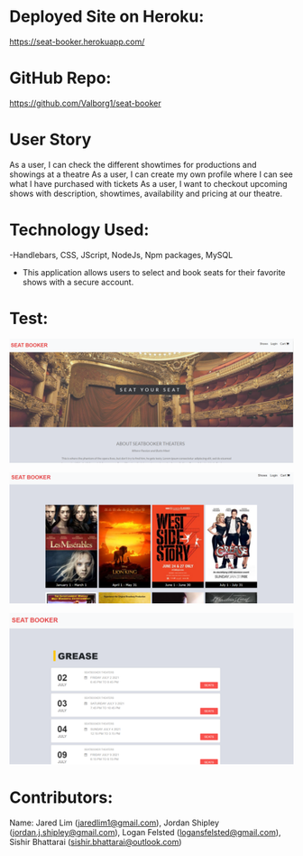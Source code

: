# Deployed Site on Heroku:

https://seat-booker.herokuapp.com/

# GitHub Repo:

https://github.com/Valborg1/seat-booker

# User Story

As a user, I can check the different showtimes for productions and showings at a theatre
As a user, I can create my own profile where I can see what I  have purchased with tickets
As a user, I want to checkout upcoming shows with description, showtimes, availability and pricing at our theatre. 


# Technology Used:
-Handlebars, CSS, JScript, NodeJs, Npm packages, MySQL
- This application allows users to select and book seats for their favorite shows with a secure account. 


# Test:

![](./assets/Capture1.PNG)


  ![](./assets/Capture2.PNG)


  ![](./assets/Capture3.PNG)

# Contributors:

Name: Jared Lim (jaredlim1@gmail.com), Jordan Shipley (jordan.j.shipley@gmail.com), Logan Felsted (logansfelsted@gmail.com), Sishir Bhattarai (sishir.bhattarai@outlook.com)